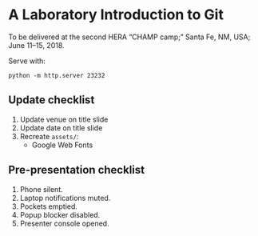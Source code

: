 # A Laboratory Introduction to Git

To be delivered at the second HERA “CHAMP camp;” Santa Fe, NM, USA; June
11–15, 2018.

Serve with:

```
python -m http.server 23232
```


## Update checklist

1. Update venue on title slide
2. Update date on title slide
3. Recreate `assets/`:
   - Google Web Fonts


## Pre-presentation checklist

1. Phone silent.
2. Laptop notifications muted.
3. Pockets emptied.
4. Popup blocker disabled.
5. Presenter console opened.

